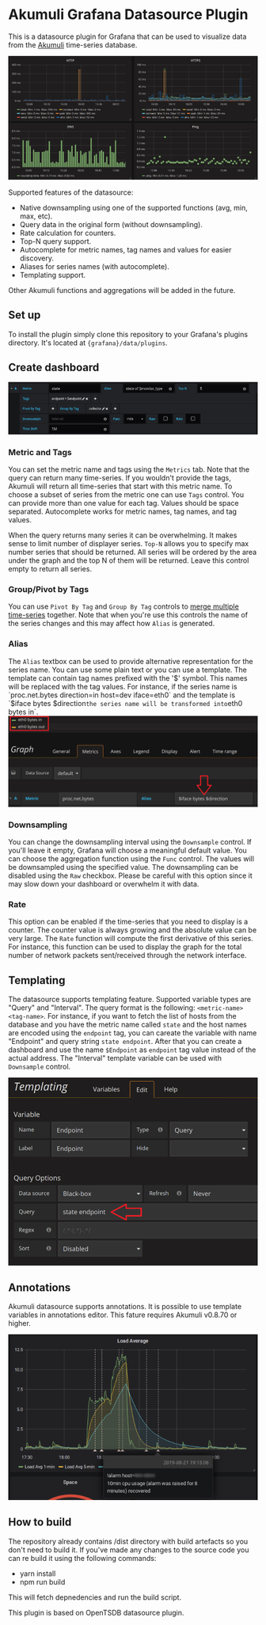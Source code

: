 # Akumuli Grafana Datasource Plugin

This is a datasource plugin for Grafana that can be used to visualize data from the [Akumuli](https://github.com/akumuli/Akumuli) time-series database. 

![Grafana dashboard](https://raw.githubusercontent.com/akumuli/akumuli-datasource/master/akumuli.grafana.png)

Supported features of the datasource:

- Native downsampling using one of the supported functions (avg, min, max, etc).
- Query data in the original form (without downsampling).
- Rate calculation for counters.
- Top-N query support.
- Autocomplete for metric names, tag names and values for easier discovery.
- Aliases for series names (with autocomplete).
- Templating support.

Other Akumuli functions and aggregations will be added in the future.

## Set up

To install the plugin simply clone this repository to your Grafana's plugins directory. It's located at `{grafana}/data/plugins`.

## Create dashboard

![Template variable creation](https://raw.githubusercontent.com/akumuli/akumuli-datasource/master/settings.png)

### Metric and Tags

You can set the metric name and tags using the `Metrics` tab. Note that the query can return many time-series. If you wouldn't provide the tags, Akumuli will return all time-series that start with this metric name. To choose a subset of series from the metric one can use `Tags` control. You can provide more than one value for each tag. Values should be space separated. Autocomplete works for metric names, tag names, and tag values.

When the query returns many series it can be overwhelming. It makes sense to limit number of displayer series. `Top-N` allows you to specify max number series that should be returned. All series will be ordered by the area under the graph and the top N of them will be returned. Leave this control empty to return all series.

### Group/Pivot by Tags

You can use `Pivot By Tag` and `Group By Tag` controls to [merge multiple time-series](https://docs.akumuli.org/query-language#pivot-by-tag-field) together. Note that when you're use this controls the name of the series changes and this may affect how `Alias` is generated.

### Alias

The `Alias` textbox can be used to provide alternative representation for the series name. You can use some plain text or you can use a template. The template can contain tag names prefixed with the '$' symbol. This names will be replaced with the tag values. For instance, if the series name is `proc.net.bytes direction=in host=dev iface=eth0` and the template is `$iface bytes $direction` the series name will be transformed into `eth0 bytes in`.
![Template variable creation](https://raw.githubusercontent.com/akumuli/akumuli-datasource/master/aliasing.png)

### Downsampling

You can change the downsampling interval using the `Downsample` control. If you'll leave it empty, Grafana will choose a meaningful default value. You can choose the aggregation function using the `Func` control. The values will be downsampled using the specified value. The downsampling can be disabled using the `Raw` checkbox. Please be careful with this option since it may slow down your dashboard or overwhelm it with data.

### Rate

This option can be enabled if the time-series that you need to display is a counter. The counter value is always growing and the absolute value can be very large. The `Rate` function will compute the first derivative of this series. For instance, this function can be used to display the graph for the total number of network packets sent/received through the network interface.

## Templating

The datasource supports templating feature. Supported variable types are "Query" and "Interval". The query format is the following: `<metric-name> <tag-name>`. For instance, if you want to fetch the list of hosts from the database and you have the metric name called `state` and the host names are encoded using the `endpoint` tag, you can careate the variable with name "Endpoint" and query string `state endpoint`. After that you can create a dashboard and use the name `$Endpoint` as `endpoint` tag value instead of the actual address. The "Interval" template variable can be used with `Downsample` control.

![Template variable creation](https://raw.githubusercontent.com/akumuli/akumuli-datasource/master/create_template.png)

## Annotations

Akumuli datasource supports annotations. It is possible to use template variables in annotations editor. This fature requires Akumuli v0.8.70 or higher.

![Dashboard alert](https://raw.githubusercontent.com/akumuli/akumuli-datasource/master/dashboard-alert.png)

## How to build

The repository already contains /dist directory with build artefacts so you don't need to build it. If you've made any changes to the source code you can re build it using the following commands:

- yarn install
- npm run build

This will fetch depnedencies and run the build script.

This plugin is based on OpenTSDB datasource plugin.
